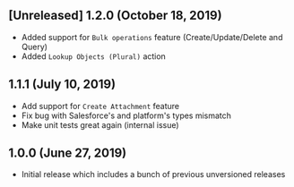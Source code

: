 ## [Unreleased] 1.2.0 (October 18, 2019)

* Added support for `Bulk operations` feature (Create/Update/Delete and Query)
* Added `Lookup Objects (Plural)` action

## 1.1.1 (July 10, 2019)

* Add support for `Create Attachment` feature
* Fix bug with Salesforce's and platform's types mismatch
* Make unit tests great again (internal issue)

## 1.0.0 (June 27, 2019)

* Initial release which includes a bunch of previous unversioned releases
